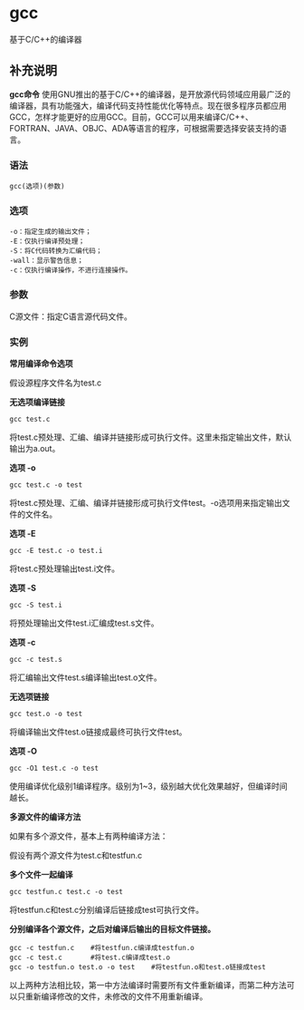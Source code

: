 #  gcc

基于C/C++的编译器

##  补充说明

**gcc命令**
使用GNU推出的基于C/C++的编译器，是开放源代码领域应用最广泛的编译器，具有功能强大，编译代码支持性能优化等特点。现在很多程序员都应用GCC，怎样才能更好的应用GCC。目前，GCC可以用来编译C/C++、FORTRAN、JAVA、OBJC、ADA等语言的程序，可根据需要选择安装支持的语言。

###  语法

    
    
    gcc(选项)(参数)
    

###  选项

    
    
    -o：指定生成的输出文件；
    -E：仅执行编译预处理；
    -S：将C代码转换为汇编代码；
    -wall：显示警告信息；
    -c：仅执行编译操作，不进行连接操作。
    

###  参数

C源文件：指定C语言源代码文件。

###  实例

**常用编译命令选项**

假设源程序文件名为test.c

**无选项编译链接**

    
    
    gcc test.c
    

将test.c预处理、汇编、编译并链接形成可执行文件。这里未指定输出文件，默认输出为a.out。

**选项 -o**

    
    
    gcc test.c -o test
    

将test.c预处理、汇编、编译并链接形成可执行文件test。-o选项用来指定输出文件的文件名。

**选项 -E**

    
    
    gcc -E test.c -o test.i
    

将test.c预处理输出test.i文件。

**选项 -S**

    
    
    gcc -S test.i
    

将预处理输出文件test.i汇编成test.s文件。

**选项 -c**

    
    
    gcc -c test.s
    

将汇编输出文件test.s编译输出test.o文件。

**无选项链接**

    
    
    gcc test.o -o test
    

将编译输出文件test.o链接成最终可执行文件test。

**选项 -O**

    
    
    gcc -O1 test.c -o test
    

使用编译优化级别1编译程序。级别为1~3，级别越大优化效果越好，但编译时间越长。

**多源文件的编译方法**

如果有多个源文件，基本上有两种编译方法：

假设有两个源文件为test.c和testfun.c

**多个文件一起编译**

    
    
    gcc testfun.c test.c -o test
    

将testfun.c和test.c分别编译后链接成test可执行文件。

**分别编译各个源文件，之后对编译后输出的目标文件链接。**

    
    
    gcc -c testfun.c    #将testfun.c编译成testfun.o
    gcc -c test.c       #将test.c编译成test.o
    gcc -o testfun.o test.o -o test    #将testfun.o和test.o链接成test
    

以上两种方法相比较，第一中方法编译时需要所有文件重新编译，而第二种方法可以只重新编译修改的文件，未修改的文件不用重新编译。

